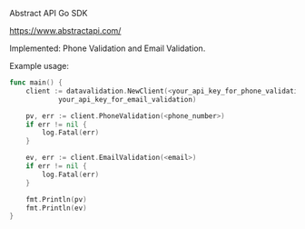 Abstract API Go SDK

https://www.abstractapi.com/

Implemented: Phone Validation and Email Validation.

Example usage:

```go
func main() {
	client := datavalidation.NewClient(<your_api_key_for_phone_validation>,
            your_api_key_for_email_validation)

	pv, err := client.PhoneValidation(<phone_number>)
	if err != nil {
		log.Fatal(err)
	}

	ev, err := client.EmailValidation(<email>)
	if err != nil {
		log.Fatal(err)
	}

	fmt.Println(pv)
	fmt.Println(ev)
}
